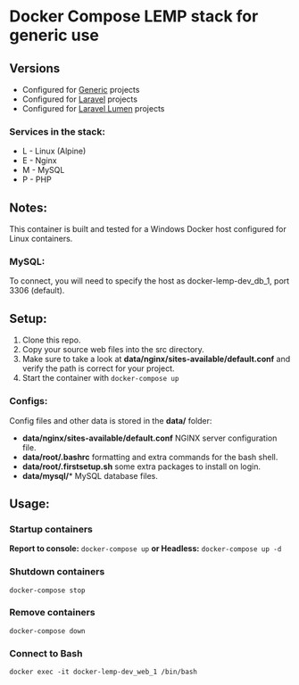 
Docker Compose LEMP stack for generic use
=
## Versions
* Configured for [Generic](https://github.com/CaelanBorowiec/docker-lemp-dev/tree/generic) projects
* Configured for [Laravel](https://github.com/CaelanBorowiec/docker-lemp-dev/tree/laravel) projects
* Configured for [Laravel Lumen](https://github.com/CaelanBorowiec/docker-lemp-dev/tree/laravel-lumen) projects

### Services in the stack:
* L - Linux (Alpine)
* E - Nginx
* M - MySQL
* P - PHP

## Notes:
This container is built and tested for a Windows Docker host configured for Linux containers.

### MySQL:
To connect, you will need to specify the host as docker-lemp-dev_db_1, port 3306 (default).

## Setup:
1. Clone this repo.
2. Copy your source web files into the src directory.
3. Make sure to take a look at **data/nginx/sites-available/default.conf** and verify the path is correct for your project.
4. Start the container with `docker-compose up`

 ### Configs:
Config files and other data is stored in the **data/** folder:
* **data/nginx/sites-available/default.conf** NGINX server configuration file.
* **data/root/.bashrc** formatting and extra commands for the bash shell.
* **data/root/.firstsetup.sh** some extra packages to install on login.
* **data/mysql/*** MySQL database files.

## Usage:

### Startup containers
**Report to console:** `docker-compose up`
**or Headless:** `docker-compose up -d`

### Shutdown containers
`docker-compose stop`

### Remove containers
`docker-compose down`

### Connect to Bash
`docker exec -it docker-lemp-dev_web_1 /bin/bash`
